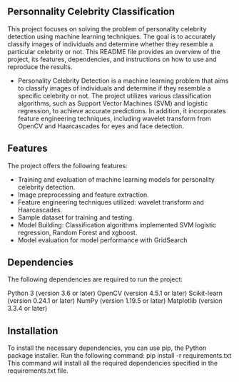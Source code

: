 ## Personnality Celebrity Classification
This project focuses on solving the problem of personality celebrity detection using machine learning techniques. The goal is to accurately classify images of individuals and determine whether they resemble a particular celebrity or not. This README file provides an overview of the project, its features, dependencies, and instructions on how to use and reproduce the results.
* Personality Celebrity Detection is a machine learning problem that aims to classify images of individuals and determine if they resemble a specific celebrity or not. The project utilizes various classification algorithms, such as Support Vector Machines (SVM) and logistic regression, to achieve accurate predictions. In addition, it incorporates feature engineering techniques, including wavelet transform from OpenCV and Haarcascades for eyes and face detection.

## Features
The project offers the following features:

* Training and evaluation of machine learning models for personality celebrity detection.
* Image preprocessing and feature extraction.
* Feature engineering techniques utilized: wavelet transform and Haarcascades.
* Sample dataset for training and testing.
* Model Building:  Classification algorithms implemented SVM logistic regression, Random Forest and xgboost.
* Model evaluation for model performance with GridSearch

## Dependencies
The following dependencies are required to run the project:

Python 3 (version 3.6 or later)
OpenCV (version 4.5.1 or later)
Scikit-learn (version 0.24.1 or later)
NumPy (version 1.19.5 or later)
Matplotlib (version 3.3.4 or later)
## Installation
To install the necessary dependencies, you can use pip, the Python package installer. Run the following command:
pip install -r requirements.txt
This command will install all the required dependencies specified in the requirements.txt file.

